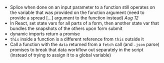 - Splice when done on an input parameter to a function still operates on the variable that was provided on the function argument (need to provide a spread [...<array>] argument to the function instead)
*Aug 12*
- In React, set state vars for all parts of a form, then another state var that bundles the snapshots of the others upon form submit
- dynamic imports return a promise
- `this` inside a function is a different reference from `this` outside it
- Call a function with the `data` returned from a `fetch` call (and `.json` parse) promises to break that data workflow out separately in the script (instead of trying to assign it to a global variable)
